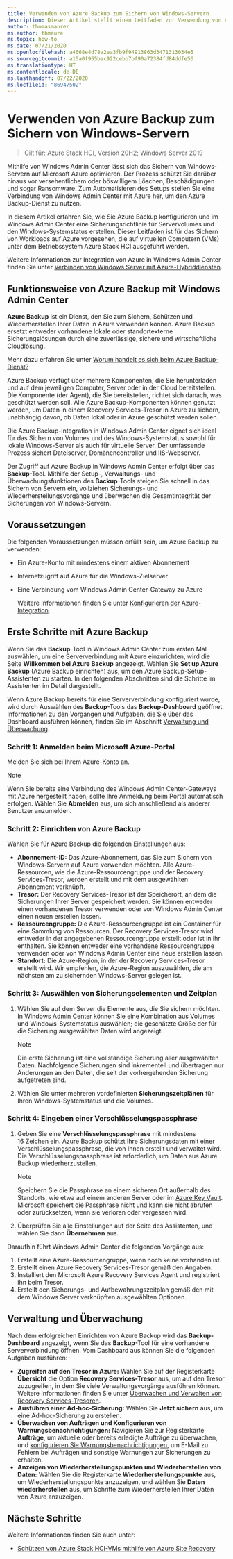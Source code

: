 ```yaml
---
title: Verwenden von Azure Backup zum Sichern von Windows-Servern
description: Dieser Artikel stellt einen Leitfaden zur Verwendung von Azure Backup über Windows Admin Center zum Sichern von Windows-Servern dar.
author: thomasmaurer
ms.author: thmaure
ms.topic: how-to
ms.date: 07/21/2020
ms.openlocfilehash: a4668e4d78a2ea3fb9f94913863d3471313034e5
ms.sourcegitcommit: a15a0f955bac922cebb7bf90a72384fd84ddfe56
ms.translationtype: HT
ms.contentlocale: de-DE
ms.lasthandoff: 07/22/2020
ms.locfileid: "86947502"
---
```

# <a name="use-azure-backup-to-back-up-windows-servers"></a>Verwenden von Azure Backup zum Sichern von Windows-Servern

>Gilt für: Azure Stack HCI, Version 20H2; Windows Server 2019

Mithilfe von Windows Admin Center lässt sich das Sichern von Windows-Servern auf Microsoft Azure optimieren. Der Prozess schützt Sie darüber hinaus vor versehentlichem oder böswilligem Löschen, Beschädigungen und sogar Ransomware. Zum Automatisieren des Setups stellen Sie eine Verbindung von Windows Admin Center mit Azure her, um den Azure Backup-Dienst zu nutzen.

In diesem Artikel erfahren Sie, wie Sie Azure Backup konfigurieren und im Windows Admin Center eine Sicherungsrichtlinie für Servervolumes und den Windows-Systemstatus erstellen. Dieser Leitfaden ist für das Sichern von Workloads auf Azure vorgesehen, die auf virtuellen Computern (VMs) unter dem Betriebssystem Azure Stack HCI ausgeführt werden.

Weitere Informationen zur Integration von Azure in Windows Admin Center finden Sie unter [Verbinden von Windows Server mit Azure-Hybriddiensten](/windows-server/manage/windows-admin-center/azure/).

## <a name="how-azure-backup-works-with-windows-admin-center"></a>Funktionsweise von Azure Backup mit Windows Admin Center
**Azure Backup** ist ein Dienst, den Sie zum Sichern, Schützen und Wiederherstellen Ihrer Daten in Azure verwenden können. Azure Backup ersetzt entweder vorhandene lokale oder standortexterne Sicherungslösungen durch eine zuverlässige, sichere und wirtschaftliche Cloudlösung.

Mehr dazu erfahren Sie unter [Worum handelt es sich beim Azure Backup-Dienst?](/azure/backup/backup-overview)

Azure Backup verfügt über mehrere Komponenten, die Sie herunterladen und auf dem jeweiligen Computer, Server oder in der Cloud bereitstellen. Die Komponente (der Agent), die Sie bereitstellen, richtet sich danach, was geschützt werden soll. Alle Azure Backup-Komponenten können genutzt werden, um Daten in einem Recovery Services-Tresor in Azure zu sichern, unabhängig davon, ob Daten lokal oder in Azure geschützt werden sollen.

Die Azure Backup-Integration in Windows Admin Center eignet sich ideal für das Sichern von Volumes und des Windows-Systemstatus sowohl für lokale Windows-Server als auch für virtuelle Server. Der umfassende Prozess sichert Dateiserver, Domänencontroller und IIS-Webserver.

Der Zugriff auf Azure Backup in Windows Admin Center erfolgt über das **Backup**-Tool. Mithilfe der Setup-, Verwaltungs- und Überwachungsfunktionen des **Backup**-Tools steigen Sie schnell in das Sichern von Servern ein, vollziehen Sicherungs- und Wiederherstellungsvorgänge und überwachen die Gesamtintegrität der Sicherungen von Windows-Servern.

## <a name="prerequisites"></a>Voraussetzungen
Die folgenden Voraussetzungen müssen erfüllt sein, um Azure Backup zu verwenden:
- Ein Azure-Konto mit mindestens einem aktiven Abonnement
- Internetzugriff auf Azure für die Windows-Zielserver
- Eine Verbindung vom Windows Admin Center-Gateway zu Azure

    Weitere Informationen finden Sie unter [Konfigurieren der Azure-Integration](/windows-server/manage/windows-admin-center/azure/azure-integration).

## <a name="getting-started-with-azure-backup"></a>Erste Schritte mit Azure Backup
Wenn Sie das **Backup**-Tool in Windows Admin Center zum ersten Mal auswählen, um eine Serververbindung mit Azure einzurichten, wird die Seite **Willkommen bei Azure Backup** angezeigt. Wählen Sie **Set up Azure Backup** (Azure Backup einrichten) aus, um den Azure Backup-Setup-Assistenten zu starten. In den folgenden Abschnitten sind die Schritte im Assistenten im Detail dargestellt.

Wenn Azure Backup bereits für eine Serververbindung konfiguriert wurde, wird durch Auswählen des **Backup**-Tools das **Backup-Dashboard** geöffnet. Informationen zu den Vorgängen und Aufgaben, die Sie über das Dashboard ausführen können, finden Sie im Abschnitt [Verwaltung und Überwachung](#management-and-monitoring).

### <a name="step-1-log-on-to-the-microsoft-azure-portal"></a>Schritt 1: Anmelden beim Microsoft Azure-Portal
Melden Sie sich bei Ihrem Azure-Konto an.

> [!NOTE]
> Wenn Sie bereits eine Verbindung des Windows Admin Center-Gateways mit Azure hergestellt haben, sollte Ihre Anmeldung beim Portal automatisch erfolgen. Wählen Sie **Abmelden** aus, um sich anschließend als anderer Benutzer anzumelden.

### <a name="step-2-set-up-azure-backup"></a>Schritt 2: Einrichten von Azure Backup
Wählen Sie für Azure Backup die folgenden Einstellungen aus:
- **Abonnement-ID:** Das Azure-Abonnement, das Sie zum Sichern von Windows-Servern auf Azure verwenden möchten. Alle Azure-Ressourcen, wie die Azure-Ressourcengruppe und der Recovery Services-Tresor, werden erstellt und mit dem ausgewählten Abonnement verknüpft.
- **Tresor:** Der Recovery Services-Tresor ist der Speicherort, an dem die Sicherungen Ihrer Server gespeichert werden. Sie können entweder einen vorhandenen Tresor verwenden oder von Windows Admin Center einen neuen erstellen lassen.  
- **Ressourcengruppe:** Die Azure-Ressourcengruppe ist ein Container für eine Sammlung von Ressourcen. Der Recovery Services-Tresor wird entweder in der angegebenen Ressourcengruppe erstellt oder ist in ihr enthalten. Sie können entweder eine vorhandene Ressourcengruppe verwenden oder von Windows Admin Center eine neue erstellen lassen.
- **Standort:** Die Azure-Region, in der der Recovery Services-Tresor erstellt wird. Wir empfehlen, die Azure-Region auszuwählen, die am nächsten am zu sichernden Windows-Server gelegen ist.

### <a name="step-3-select-backup-items-and-schedule"></a>Schritt 3: Auswählen von Sicherungselementen und Zeitplan
1. Wählen Sie auf dem Server die Elemente aus, die Sie sichern möchten. In Windows Admin Center können Sie eine Kombination aus Volumes und Windows-Systemstatus auswählen; die geschätzte Größe der für die Sicherung ausgewählten Daten wird angezeigt.

    > [!NOTE]
    > Die erste Sicherung ist eine vollständige Sicherung aller ausgewählten Daten. Nachfolgende Sicherungen sind inkrementell und übertragen nur Änderungen an den Daten, die seit der vorhergehenden Sicherung aufgetreten sind.

1. Wählen Sie unter mehreren vordefinierten **Sicherungszeitplänen** für Ihren Windows-Systemstatus und die Volumes.

### <a name="step-4-enter-an-encryption-passphrase"></a>Schritt 4: Eingeben einer Verschlüsselungspassphrase
1. Geben Sie eine **Verschlüsselungspassphrase** mit mindestens 16 Zeichen ein. Azure Backup schützt Ihre Sicherungsdaten mit einer Verschlüsselungspassphrase, die von Ihnen erstellt und verwaltet wird. Die Verschlüsselungspassphrase ist erforderlich, um Daten aus Azure Backup wiederherzustellen.

    > [!NOTE]
    > Speichern Sie die Passphrase an einem sicheren Ort außerhalb des Standorts, wie etwa auf einem anderen Server oder im [Azure Key Vault](/azure/key-vault/quick-create-portal). Microsoft speichert die Passphrase nicht und kann sie nicht abrufen oder zurücksetzen, wenn sie verloren oder vergessen wird.

1. Überprüfen Sie alle Einstellungen auf der Seite des Assistenten, und wählen Sie dann **Übernehmen** aus.

Daraufhin führt Windows Admin Center die folgenden Vorgänge aus:
1. Erstellt eine Azure-Ressourcengruppe, wenn noch keine vorhanden ist.
1. Erstellt einen Azure Recovery Services-Tresor gemäß den Angaben.
1. Installiert den Microsoft Azure Recovery Services Agent und registriert ihn beim Tresor.
1. Erstellt den Sicherungs- und Aufbewahrungszeitplan gemäß den mit dem Windows Server verknüpften ausgewählten Optionen.

## <a name="management-and-monitoring"></a>Verwaltung und Überwachung
Nach dem erfolgreichen Einrichten von Azure Backup wird das **Backup-Dashboard** angezeigt, wenn Sie das **Backup**-Tool für eine vorhandene Serververbindung öffnen. Vom Dashboard aus können Sie die folgenden Aufgaben ausführen:
- **Zugreifen auf den Tresor in Azure:** Wählen Sie auf der Registerkarte **Übersicht** die Option **Recovery Services-Tresor** aus, um auf den Tresor zuzugreifen, in dem Sie viele Verwaltungsvorgänge ausführen können. Weitere Informationen finden Sie unter [Überwachen und Verwalten von Recovery Services-Tresoren](/azure/backup/backup-azure-manage-windows-server).
- **Ausführen einer Ad-hoc-Sicherung:** Wählen Sie **Jetzt sichern** aus, um eine Ad-hoc-Sicherung zu erstellen. 
- **Überwachen von Aufträgen und Konfigurieren von Warnungsbenachrichtigungen:** Navigieren Sie zur Registerkarte **Aufträge**, um aktuelle oder bereits erledigte Aufträge zu überwachen, und [konfigurieren Sie Warnungsbenachrichtigungen](/azure/backup/backup-azure-manage-windows-server#configuring-notifications-for-alerts), um E-Mail zu Fehlern bei Aufträgen und sonstige Warnungen zur Sicherungen zu erhalten.
- **Anzeigen von Wiederherstellungspunkten und Wiederherstellen von Daten:** Wählen Sie die Registerkarte **Wiederherstellungspunkte** aus, um Wiederherstellungspunkte anzuzeigen, und wählen Sie **Daten wiederherstellen** aus, um Schritte zum Wiederherstellen Ihrer Daten von Azure anzuzeigen.

## <a name="next-steps"></a>Nächste Schritte
Weitere Informationen finden Sie auch unter:
- [Schützen von Azure Stack HCI-VMs mithilfe von Azure Site Recovery](./azure-site-recovery.md)
